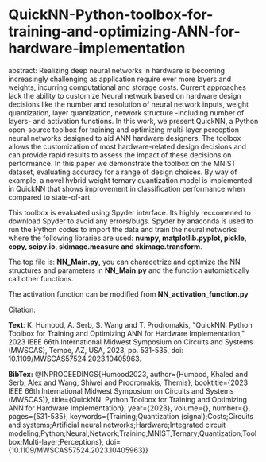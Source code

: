 # QuickNN-Python-toolbox-for-training-and-optimizing-ANN-for-hardware-implementation
abstract: Realizing deep neural networks in hardware is becoming increasingly challenging as application require ever more layers and weights, incurring computational and storage costs. Current approaches lack the ability to customize Neural network based on hardware design decisions like the number and resolution of neural network inputs, weight quantization, layer quantization, network structure -including number of layers- and activation functions. In this work, we present QuickNN, a Python open-source toolbox for training and optimizing multi-layer perception neural networks designed to aid ANN hardware designers. The toolbox allows the customization of most hardware-related design decisions and can provide rapid results to assess the impact of these decisions on performance. In this paper we demonstrate the toolbox on the MNIST dataset, evaluating accuracy for a range of design choices. By way of example, a novel hybrid weight ternary quantization model is implemented in QuickNN that shows improvement in classification performance when compared to state-of-art.

This toolbox is evaluated using  Spyder interface. Its highly reccomened to download Spyder to avoid any errors/bugs. Spyder by anaconda is used to run the Python codes to import the data and train the neural networks where the following libraries are used: **numpy, matplotlib.pyplot, pickle, copy, scipy.io, skimage.measure and skimage.transform**.

The top file is: **NN_Main.py**, you can characetrize and optimize the NN structures and parameters in **NN_Main.py** and the function automiatically call other functions. 

The activation function can be modified from **NN_activation_function.py**

Citation: 

**Text**: K. Humood, A. Serb, S. Wang and T. Prodromakis, "QuickNN: Python Toolbox for Training and Optimizing ANN for Hardware Implementation," 2023 IEEE 66th International Midwest Symposium on Circuits and Systems (MWSCAS), Tempe, AZ, USA, 2023, pp. 531-535, doi: 10.1109/MWSCAS57524.2023.10405963.

**BibTex:** @INPROCEEDINGS{Humood2023,
  author={Humood, Khaled and Serb, Alex and Wang, Shiwei and Prodromakis, Themis},
  booktitle={2023 IEEE 66th International Midwest Symposium on Circuits and Systems (MWSCAS)}, 
  title={QuickNN: Python Toolbox for Training and Optimizing ANN for Hardware Implementation}, 
  year={2023},
  volume={},
  number={},
  pages={531-535},
  keywords={Training;Quantization (signal);Costs;Circuits and systems;Artificial neural networks;Hardware;Integrated circuit modeling;Python;Neural;Network;Training;MNIST;Ternary;Quantization;Toolbox;Multi-layer;Perceptions},
  doi={10.1109/MWSCAS57524.2023.10405963}}
